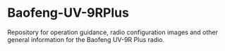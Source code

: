 # Baofeng-UV-9RPlus
Repository for operation guidance, radio configuration images and other general information for the Baofeng UV-9R Plus radio.
